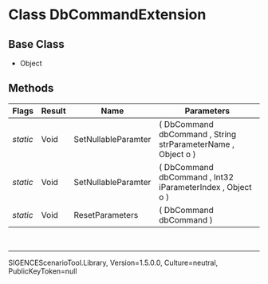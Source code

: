 # Class DbCommandExtension
## Base Class
- Object
## Methods
Flags|Result|Name|Parameters
-|-|-|-
*static*|Void|SetNullableParamter|( DbCommand dbCommand , String strParameterName , Object o )
*static*|Void|SetNullableParamter|( DbCommand dbCommand , Int32 iParameterIndex , Object o )
*static*|Void|ResetParameters|( DbCommand dbCommand )

<br /><hr />
SIGENCEScenarioTool.Library, Version=1.5.0.0, Culture=neutral, PublicKeyToken=null

